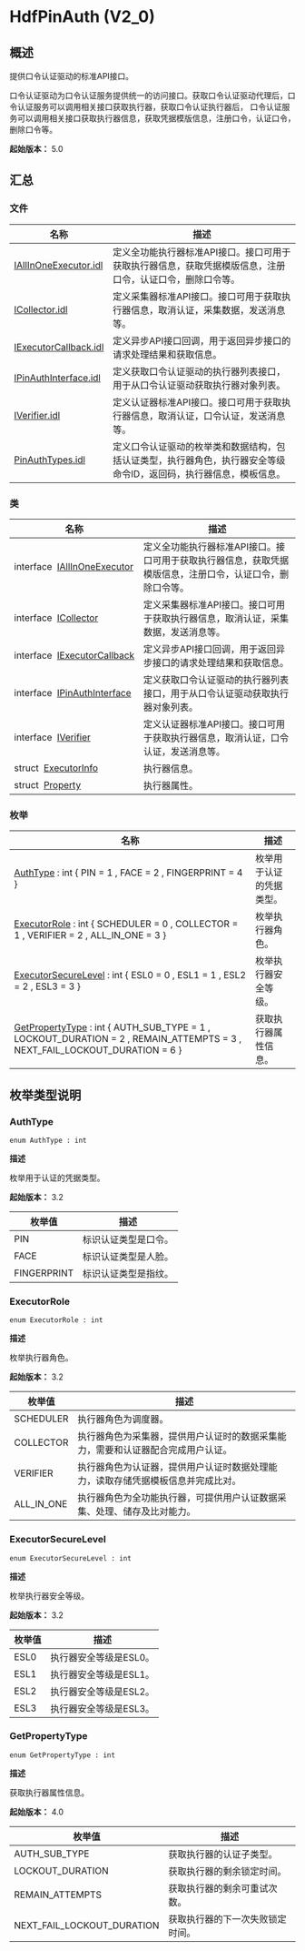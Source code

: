 # HdfPinAuth (V2_0)


## 概述

提供口令认证驱动的标准API接口。

口令认证驱动为口令认证服务提供统一的访问接口。获取口令认证驱动代理后，口令认证服务可以调用相关接口获取执行器，获取口令认证执行器后， 口令认证服务可以调用相关接口获取执行器信息，获取凭据模版信息，注册口令，认证口令，删除口令等。

**起始版本：** 5.0


## 汇总


### 文件

| 名称 | 描述 | 
| -------- | -------- |
| [IAllInOneExecutor.idl](_i_all_in_one_executor_8idl_v20.md) | 定义全功能执行器标准API接口。接口可用于获取执行器信息，获取凭据模版信息，注册口令，认证口令，删除口令等。 | 
| [ICollector.idl](_i_collector_8idl_v20.md) | 定义采集器标准API接口。接口可用于获取执行器信息，取消认证，采集数据，发送消息等。 | 
| [IExecutorCallback.idl](_i_executor_callback_8idl_v20.md) | 定义异步API接口回调，用于返回异步接口的请求处理结果和获取信息。 | 
| [IPinAuthInterface.idl](_i_pin_auth_interface_8idl_v20.md) | 定义获取口令认证驱动的执行器列表接口，用于从口令认证驱动获取执行器对象列表。 | 
| [IVerifier.idl](_i_verifier_8idl_v20.md) | 定义认证器标准API接口。接口可用于获取执行器信息，取消认证，口令认证，发送消息等。 | 
| [PinAuthTypes.idl](_pin_auth_types_8idl_v20.md) | 定义口令认证驱动的枚举类和数据结构，包括认证类型，执行器角色，执行器安全等级命令ID，返回码，执行器信息，模板信息。 | 


### 类

| 名称 | 描述 | 
| -------- | -------- |
| interface&nbsp;&nbsp;[IAllInOneExecutor](interface_i_all_in_one_executor_v20.md) | 定义全功能执行器标准API接口。接口可用于获取执行器信息，获取凭据模版信息，注册口令，认证口令，删除口令等。 | 
| interface&nbsp;&nbsp;[ICollector](interface_i_collector_v20.md) | 定义采集器标准API接口。接口可用于获取执行器信息，取消认证，采集数据，发送消息等。 | 
| interface&nbsp;&nbsp;[IExecutorCallback](interface_i_executor_callback_v20.md) | 定义异步API接口回调，用于返回异步接口的请求处理结果和获取信息。 | 
| interface&nbsp;&nbsp;[IPinAuthInterface](interface_i_pin_auth_interface_v20.md) | 定义获取口令认证驱动的执行器列表接口，用于从口令认证驱动获取执行器对象列表。 | 
| interface&nbsp;&nbsp;[IVerifier](interface_i_verifier_v20.md) | 定义认证器标准API接口。接口可用于获取执行器信息，取消认证，口令认证，发送消息等。 | 
| struct&nbsp;&nbsp;[ExecutorInfo](_executor_info_v20.md) | 执行器信息。 | 
| struct&nbsp;&nbsp;[Property](_property_v20.md) | 执行器属性。 | 


### 枚举

| 名称 | 描述 | 
| -------- | -------- |
| [AuthType](#authtype) : int { PIN = 1 , FACE = 2 , FINGERPRINT = 4 } | 枚举用于认证的凭据类型。 | 
| [ExecutorRole](#executorrole) : int { SCHEDULER = 0 , COLLECTOR = 1 , VERIFIER = 2 , ALL_IN_ONE = 3 } | 枚举执行器角色。 | 
| [ExecutorSecureLevel](#executorsecurelevel) : int { ESL0 = 0 , ESL1 = 1 , ESL2 = 2 , ESL3 = 3 } | 枚举执行器安全等级。 | 
| [GetPropertyType](#getpropertytype) : int { AUTH_SUB_TYPE = 1 , LOCKOUT_DURATION = 2 , REMAIN_ATTEMPTS = 3 , NEXT_FAIL_LOCKOUT_DURATION = 6 } | 获取执行器属性信息。 | 


## 枚举类型说明


### AuthType

```
enum AuthType : int
```

**描述**

枚举用于认证的凭据类型。

**起始版本：** 3.2

| 枚举值 | 描述 | 
| -------- | -------- |
| PIN | 标识认证类型是口令。 | 
| FACE | 标识认证类型是人脸。 | 
| FINGERPRINT | 标识认证类型是指纹。 | 


### ExecutorRole

```
enum ExecutorRole : int
```

**描述**

枚举执行器角色。

**起始版本：** 3.2

| 枚举值 | 描述 | 
| -------- | -------- |
| SCHEDULER | 执行器角色为调度器。 | 
| COLLECTOR | 执行器角色为采集器，提供用户认证时的数据采集能力，需要和认证器配合完成用户认证。 | 
| VERIFIER | 执行器角色为认证器，提供用户认证时数据处理能力，读取存储凭据模板信息并完成比对。 | 
| ALL_IN_ONE | 执行器角色为全功能执行器，可提供用户认证数据采集、处理、储存及比对能力。 | 


### ExecutorSecureLevel

```
enum ExecutorSecureLevel : int
```

**描述**

枚举执行器安全等级。

**起始版本：** 3.2

| 枚举值 | 描述 | 
| -------- | -------- |
| ESL0 | 执行器安全等级是ESL0。 | 
| ESL1 | 执行器安全等级是ESL1。 | 
| ESL2 | 执行器安全等级是ESL2。 | 
| ESL3 | 执行器安全等级是ESL3。 | 


### GetPropertyType

```
enum GetPropertyType : int
```

**描述**

获取执行器属性信息。

**起始版本：** 4.0

| 枚举值 | 描述 | 
| -------- | -------- |
| AUTH_SUB_TYPE | 获取执行器的认证子类型。 | 
| LOCKOUT_DURATION | 获取执行器的剩余锁定时间。 | 
| REMAIN_ATTEMPTS | 获取执行器的剩余可重试次数。 | 
| NEXT_FAIL_LOCKOUT_DURATION | 获取执行器的下一次失败锁定时间。 | 
